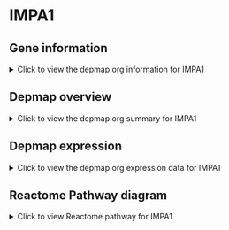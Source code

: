 <h1>IMPA1</h1>

<h2>Gene information</h2>
<details>
  <summary>Click to view the depmap.org information for IMPA1</summary>
  <iframe src="https://depmap.org/portal/gene/IMPA1?tab=about" style="border:none;width:100%;height:800px"></iframe>
</details>

<h2>Depmap overview</h2>
<details>
  <summary>Click to view the depmap.org summary for IMPA1</summary>
  <iframe src="https://depmap.org/portal/gene/IMPA1?tab=overview" style="border:none;width:100%;height:800px"></iframe>
</details>

<h2>Depmap expression</h2>
<details>
  <summary>Click to view the depmap.org expression data for IMPA1</summary>
  <iframe src="https://depmap.org/portal/gene/IMPA1?tab=characterization" style="border:none;width:100%;height:800px"></iframe>
</details>



<h2>Reactome Pathway diagram</h2>
<details>
  <summary>Click to view Reactome pathway for IMPA1</summary>
  <p>Synthesis of IP2, IP, and Ins in the cytosol</p>
  <iframe src="https://reactome.org/PathwayBrowser/#/R-HSA-1855183" style="border:none;width:100%;height:800px"></iframe>
</details>



